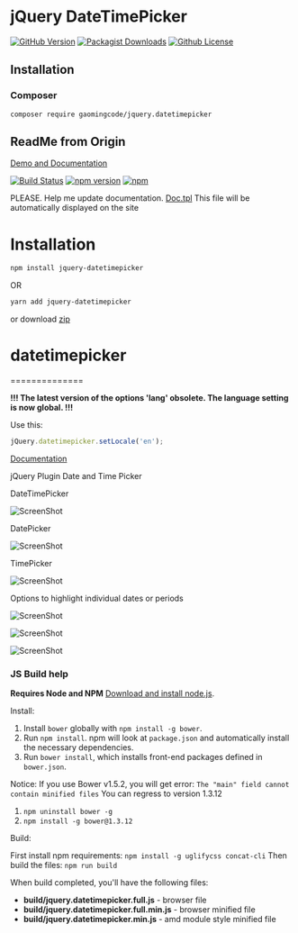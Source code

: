 # jQuery DateTimePicker

[![GitHub Version](https://img.shields.io/github/release/gaomingcode/jquery-datetimepicker.svg)](https://github.com/gaomingcode/jquery-datetimepicker)
[![Packagist Downloads](https://img.shields.io/packagist/dm/gaomingcode/jquery.datetimepicker)](https://github.com/gaomingcode/jquery-datetimepicker)
[![Github License](https://img.shields.io/github/license/gaomingcode/jquery-datetimepicker)](https://github.com/gaomingcode/jquery-datetimepicker)

## Installation

### Composer

```
composer require gaomingcode/jquery.datetimepicker
```

## ReadMe from Origin

[Demo and Documentation](https://xdsoft.net/jqplugins/datetimepicker/)

[![Build Status](https://travis-ci.org/xdan/datetimepicker.svg?branch=master)](https://travis-ci.org/xdan/datetimepicker)
[![npm version](https://badge.fury.io/js/jquery-datetimepicker.svg)](https://badge.fury.io/js/jquery-datetimepicker)
[![npm](https://img.shields.io/npm/dm/jquery-datetimepicker.svg)](https://www.npmjs.com/package/jquery-datetimepicker)



PLEASE. Help me update documentation.
[Doc.tpl](https://github.com/xdan/datetimepicker/blob/master/doc.tpl)
This file will be automatically displayed on the site

# Installation

```bash
npm install jquery-datetimepicker
```
OR
```bash
yarn add jquery-datetimepicker
```
or download [zip](https://github.com/xdan/datetimepicker/releases)
# datetimepicker
==============

**!!! The latest version of the options 'lang' obsolete. The language setting is now global. !!!**

Use this:
```javascript
jQuery.datetimepicker.setLocale('en');
```
[Documentation][doc]

jQuery Plugin Date and Time Picker

DateTimePicker

![ScreenShot](https://raw.github.com/xdan/datetimepicker/master/screen/1.png)

DatePicker

![ScreenShot](https://raw.github.com/xdan/datetimepicker/master/screen/2.png)

TimePicker

![ScreenShot](https://raw.github.com/xdan/datetimepicker/master/screen/3.png)

Options to highlight individual dates or periods

![ScreenShot](https://raw.github.com/Mingpao/datetimepicker/master/screen/4.png)

![ScreenShot](https://raw.github.com/Mingpao/datetimepicker/master/screen/5.png)

![ScreenShot](https://raw.github.com/Mingpao/datetimepicker/master/screen/6.png)

[doc]: https://xdsoft.net/jqplugins/datetimepicker/

### JS Build help

**Requires Node and NPM** [Download and install node.js](http://nodejs.org/download/).

Install:

1. Install `bower` globally with `npm install -g bower`.
2. Run `npm install`. npm will look at `package.json` and automatically install the necessary dependencies. 
3. Run `bower install`, which installs front-end packages defined in `bower.json`.

Notice: If you use Bower v1.5.2, you will get error: `The "main" field cannot contain minified files`
You can regress to version 1.3.12

1. `npm uninstall bower -g`
2. `npm install -g bower@1.3.12`

Build:

First install npm requirements: `npm install -g uglifycss concat-cli`
Then build the files: `npm run build`

When build completed, you'll have the following files:
- **build/jquery.datetimepicker.full.js** - browser file
- **build/jquery.datetimepicker.full.min.js** - browser minified file
- **build/jquery.datetimepicker.min.js** - amd module style minified file
